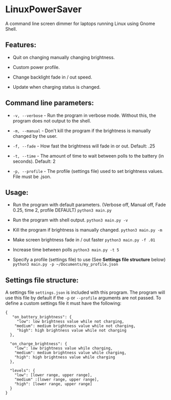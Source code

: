 # LinuxPowerSaver

A command line screen dimmer for laptops running Linux using Gnome Shell.

## Features:

- Quit on changing manually changing brightness.

- Custom power profile.

- Change backlight fade in / out speed.

- Update when charging status is changed.

## Command line parameters:

- `-v, --verbose` - Run the program in verbose mode. Without this, the program does not output to the shell.

- `-m, --manual` - Don't kill the program if the brightness is manually changed by the user.

- `-f, --fade` - How fast the brightness will fade in or out. Default: .25

- `-t, --time` - The amount of time to wait between polls to the battery (in seconds). Default: 2

- `-p, --profile` - The profile (settings file) used to set brightness values. File must be .json.

## Usage:

- Run the program with default parameters. (Verbose off, Manual off, Fade 0.25, time 2, profile DEFAULT)
`python3 main.py`

- Run the program with shell output.
`python3 main.py -v`

- Kill the program if brightness is manually changed.
`python3 main.py -m`

- Make screen brightness fade in / out faster
`python3 main.py -f .01`

- Increase time between polls
`python3 main.py -t 5`

- Specify a profile (settings file) to use (See **Settings file structure** below)
`python3 main.py -p ~/Documents/my_profile.json`

## Settings file structure:

A settings file `settings.json` is included with this program. The program will use this file by default if the
`-p` or `--profile` arguments are not passed. To define a custom settings file it must have the following:


    {
       "on_battery_brightness": {
         "low": low brightness value while not charging,
        "medium": medium brightness value while not charging,
         "high": high brightness value while not charging
      },
       
      "on_charge_brightness": {
        "low": low brightness value while charging,
        "medium": medium brightness value while charging,
        "high": high brightness value while charging
      },
      
      "levels": {
        "low": [lower range, upper range],
        "medium" :[lower range, upper range],
        "high": [lower range, upper range]
      }
    }
